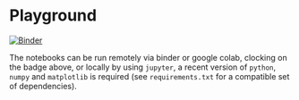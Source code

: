 # Playground

[![Binder](https://mybinder.org/badge_logo.svg)](https://mybinder.org/v2/gh/mseri/blackholes/master)

The notebooks can be run remotely via binder or google colab, clocking on the badge above, or locally by using `jupyter`, a recent version of `python`, `numpy` and `matplotlib` is required (see `requirements.txt` for a compatible set of dependencies).


